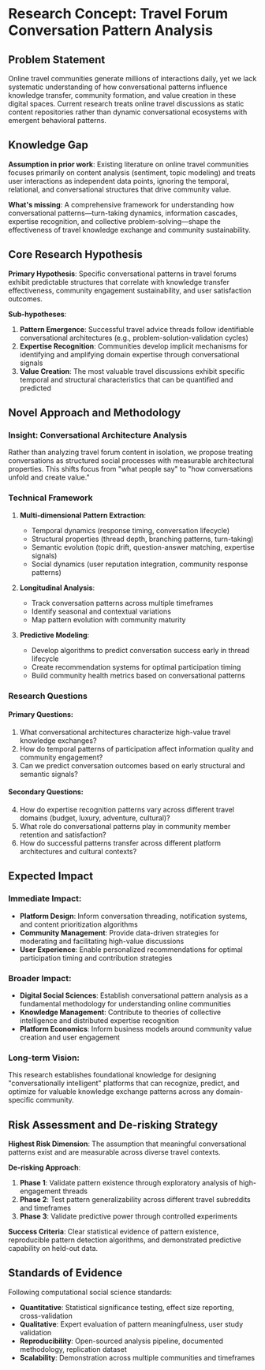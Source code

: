 # Research Concept: Travel Forum Conversation Pattern Analysis

## Problem Statement

Online travel communities generate millions of interactions daily, yet we lack systematic understanding of how conversational patterns influence knowledge transfer, community formation, and value creation in these digital spaces. Current research treats online travel discussions as static content repositories rather than dynamic conversational ecosystems with emergent behavioral patterns.

## Knowledge Gap

**Assumption in prior work**: Existing literature on online travel communities focuses primarily on content analysis (sentiment, topic modeling) and treats user interactions as independent data points, ignoring the temporal, relational, and conversational structures that drive community value.

**What's missing**: A comprehensive framework for understanding how conversational patterns—turn-taking dynamics, information cascades, expertise recognition, and collective problem-solving—shape the effectiveness of travel knowledge exchange and community sustainability.

## Core Research Hypothesis

**Primary Hypothesis**: Specific conversational patterns in travel forums exhibit predictable structures that correlate with knowledge transfer effectiveness, community engagement sustainability, and user satisfaction outcomes.

**Sub-hypotheses**:
1. **Pattern Emergence**: Successful travel advice threads follow identifiable conversational architectures (e.g., problem-solution-validation cycles)
2. **Expertise Recognition**: Communities develop implicit mechanisms for identifying and amplifying domain expertise through conversational signals
3. **Value Creation**: The most valuable travel discussions exhibit specific temporal and structural characteristics that can be quantified and predicted

## Novel Approach and Methodology

### Insight: Conversational Architecture Analysis
Rather than analyzing travel forum content in isolation, we propose treating conversations as structured social processes with measurable architectural properties. This shifts focus from "what people say" to "how conversations unfold and create value."

### Technical Framework
1. **Multi-dimensional Pattern Extraction**:
   - Temporal dynamics (response timing, conversation lifecycle)
   - Structural properties (thread depth, branching patterns, turn-taking)
   - Semantic evolution (topic drift, question-answer matching, expertise signals)
   - Social dynamics (user reputation integration, community response patterns)

2. **Longitudinal Analysis**:
   - Track conversation patterns across multiple timeframes
   - Identify seasonal and contextual variations
   - Map pattern evolution with community maturity

3. **Predictive Modeling**:
   - Develop algorithms to predict conversation success early in thread lifecycle
   - Create recommendation systems for optimal participation timing
   - Build community health metrics based on conversational patterns

### Research Questions

#### Primary Questions:
1. What conversational architectures characterize high-value travel knowledge exchanges?
2. How do temporal patterns of participation affect information quality and community engagement?
3. Can we predict conversation outcomes based on early structural and semantic signals?

#### Secondary Questions:
4. How do expertise recognition patterns vary across different travel domains (budget, luxury, adventure, cultural)?
5. What role do conversational patterns play in community member retention and satisfaction?
6. How do successful patterns transfer across different platform architectures and cultural contexts?

## Expected Impact

### Immediate Impact:
- **Platform Design**: Inform conversation threading, notification systems, and content prioritization algorithms
- **Community Management**: Provide data-driven strategies for moderating and facilitating high-value discussions
- **User Experience**: Enable personalized recommendations for optimal participation timing and contribution strategies

### Broader Impact:
- **Digital Social Sciences**: Establish conversational pattern analysis as a fundamental methodology for understanding online communities
- **Knowledge Management**: Contribute to theories of collective intelligence and distributed expertise recognition
- **Platform Economics**: Inform business models around community value creation and user engagement

### Long-term Vision:
This research establishes foundational knowledge for designing "conversationally intelligent" platforms that can recognize, predict, and optimize for valuable knowledge exchange patterns across any domain-specific community.

## Risk Assessment and De-risking Strategy

**Highest Risk Dimension**: The assumption that meaningful conversational patterns exist and are measurable across diverse travel contexts.

**De-risking Approach**:
1. **Phase 1**: Validate pattern existence through exploratory analysis of high-engagement threads
2. **Phase 2**: Test pattern generalizability across different travel subreddits and timeframes  
3. **Phase 3**: Validate predictive power through controlled experiments

**Success Criteria**: Clear statistical evidence of pattern existence, reproducible pattern detection algorithms, and demonstrated predictive capability on held-out data.

## Standards of Evidence

Following computational social science standards:
- **Quantitative**: Statistical significance testing, effect size reporting, cross-validation
- **Qualitative**: Expert evaluation of pattern meaningfulness, user study validation
- **Reproducibility**: Open-sourced analysis pipeline, documented methodology, replication dataset
- **Scalability**: Demonstration across multiple communities and timeframes
